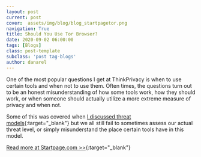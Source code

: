 ```yaml
---
layout: post
current: post
cover:  assets/img/blog/blog_startpagetor.png
navigation: True
title: Should You Use Tor Browser?
date: 2020-09-02 06:00:00
tags: [Blogs]
class: post-template
subclass: 'post tag-blogs'
author: danarel
---
```

One of the most popular questions I get at ThinkPrivacy is when to use certain tools and when not to use them. Often times, the questions turn out to be an honest misunderstanding of how some tools work, how they should work, or when someone should actually utilize a more extreme measure of privacy and when not.

Some of this was covered when [I discussed threat models](https://www.startpage.com/privacy-please/privacy-awareness/first-step-toward-privacy-design-threat-model?segment=danarel){:target="_blank"} but we all still fail to sometimes assess our actual threat level, or simply misunderstand the place certain tools have in this model.

[Read more at Startpage.com >>](https://www.startpage.com/privacy-please/privacy-advocate-articles/when-should-you-use-tor-browser){:target="_blank"}